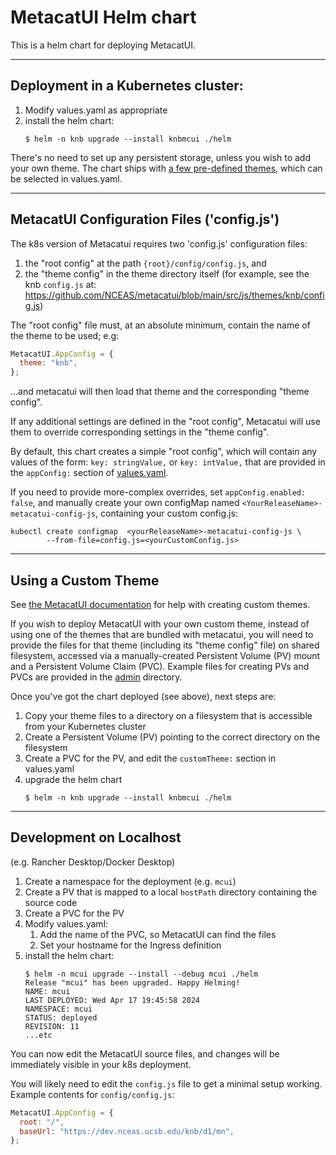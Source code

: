 # MetacatUI Helm chart

This is a helm chart for deploying MetacatUI.

---

## Deployment in a Kubernetes cluster:

1. Modify values.yaml as appropriate
2. install the helm chart:
   ```shell
   $ helm -n knb upgrade --install knbmcui ./helm

There's no need to set up any persistent storage, unless you wish to add your own theme. The chart
ships with [a few pre-defined themes](https://github.com/NCEAS/metacatui/tree/main/src/js/themes),
which can be selected in values.yaml.

---

## MetacatUI Configuration Files ('config.js')

The k8s version of Metacatui requires two 'config.js' configuration files:
1. the "root config" at the path `{root}/config/config.js`, and
2. the "theme config" in the theme directory itself (for example, see the knb `config.js` at:
   https://github.com/NCEAS/metacatui/blob/main/src/js/themes/knb/config.js)

The "root config" file must, at an absolute minimum, contain the name of the theme to be used; e.g:

```javascript
MetacatUI.AppConfig = {
  theme: "knb",
};
```

...and metacatui will then load that theme and the corresponding "theme config".

If any additional settings are defined in the "root config", Metacatui will use them to override
corresponding settings in the "theme config".

By default, this chart creates a simple "root config", which will contain any values of the form:
`key: stringValue,` or `key: intValue,` that are provided in the `appConfig:` section of
[values.yaml](./values.yaml).

If you need to provide more-complex overrides, set `appConfig.enabled: false`, and manually
create your own configMap named `<YourReleaseName>-metacatui-config-js`, containing your custom
config.js:
```shell
kubectl create configmap  <yourReleaseName>-metacatui-config-js \
        --from-file=config.js=<yourCustomConfig.js>
```
---

## Using a Custom Theme

See [the MetacatUI
documentation](https://nceas.github.io/metacatui/install/configuration/index.html) for help with
creating custom themes.

If you wish to deploy MetacatUI with your own custom theme, instead of using one of the themes that
are bundled with metacatui, you will need to provide the files for that theme (including its
"theme config" file) on shared filesystem, accessed via a manually-created Persistent Volume (PV)
mount and a Persistent Volume Claim (PVC). Example files for creating PVs and PVCs are provided
in the [admin](./admin) directory.

Once you've got the chart deployed (see above), next steps are:

1. Copy your theme files to a directory on a filesystem that is accessible from your Kubernetes
   cluster
2. Create a Persistent Volume (PV) pointing to the correct directory on the filesystem
3. Create a PVC for the PV, and edit the `customTheme:` section in values.yaml
4. upgrade the helm chart
   ```shell
   $ helm -n knb upgrade --install knbmcui ./helm

---

## Development on Localhost

(e.g. Rancher Desktop/Docker Desktop)

1. Create a namespace for the deployment (e.g. `mcui`)
2. Create a PV that is mapped to a local `hostPath` directory containing the source code
3. Create a PVC for the PV
4. Modify values.yaml:
   1. Add the name of the PVC, so MetacatUI can find the files
   2. Set your hostname for the Ingress definition
5. install the helm chart:
   ```shell
   $ helm -n mcui upgrade --install --debug mcui ./helm
   Release "mcui" has been upgraded. Happy Helming!
   NAME: mcui
   LAST DEPLOYED: Wed Apr 17 19:45:58 2024
   NAMESPACE: mcui
   STATUS: deployed
   REVISION: 11
   ...etc

You can now edit the MetacatUI source files, and changes will be immediately visible in your k8s
deployment.

You will likely need to edit the `config.js` file to get a minimal setup working. Example contents
for `config/config.js`:

```javascript
MetacatUI.AppConfig = {
  root: "/",
  baseUrl: "https://dev.nceas.ucsb.edu/knb/d1/mn",
};
```
